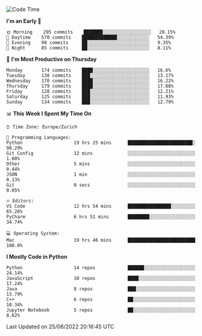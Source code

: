 <!--START_SECTION:waka-->
![Code Time](http://img.shields.io/badge/Code%20Time-2%2C333%20hrs%2027%20mins-blue)

**I'm an Early 🐤** 

```text
🌞 Morning    295 commits    ███████░░░░░░░░░░░░░░░░░░   28.15% 
🌆 Daytime    570 commits    █████████████░░░░░░░░░░░░   54.39% 
🌃 Evening    98 commits     ██░░░░░░░░░░░░░░░░░░░░░░░   9.35% 
🌙 Night      85 commits     ██░░░░░░░░░░░░░░░░░░░░░░░   8.11%

```
📅 **I'm Most Productive on Thursday** 

```text
Monday       174 commits    ████░░░░░░░░░░░░░░░░░░░░░   16.6% 
Tuesday      138 commits    ███░░░░░░░░░░░░░░░░░░░░░░   13.17% 
Wednesday    170 commits    ████░░░░░░░░░░░░░░░░░░░░░   16.22% 
Thursday     179 commits    ████░░░░░░░░░░░░░░░░░░░░░   17.08% 
Friday       128 commits    ███░░░░░░░░░░░░░░░░░░░░░░   12.21% 
Saturday     125 commits    ███░░░░░░░░░░░░░░░░░░░░░░   11.93% 
Sunday       134 commits    ███░░░░░░░░░░░░░░░░░░░░░░   12.79%

```


📊 **This Week I Spent My Time On** 

```text
⌚︎ Time Zone: Europe/Zurich

💬 Programming Languages: 
Python                   19 hrs 25 mins      ████████████████████████░   98.29% 
Git Config               12 mins             ░░░░░░░░░░░░░░░░░░░░░░░░░   1.08% 
Other                    5 mins              ░░░░░░░░░░░░░░░░░░░░░░░░░   0.44% 
JSON                     1 min               ░░░░░░░░░░░░░░░░░░░░░░░░░   0.13% 
Git                      0 secs              ░░░░░░░░░░░░░░░░░░░░░░░░░   0.05%

🔥 Editors: 
VS Code                  12 hrs 54 mins      ████████████████░░░░░░░░░   65.26% 
PyCharm                  6 hrs 51 mins       ████████░░░░░░░░░░░░░░░░░   34.74%

💻 Operating System: 
Mac                      19 hrs 46 mins      █████████████████████████   100.0%

```

**I Mostly Code in Python** 

```text
Python                   14 repos            ██████░░░░░░░░░░░░░░░░░░░   24.14% 
JavaScript               10 repos            ████░░░░░░░░░░░░░░░░░░░░░   17.24% 
Java                     8 repos             ███░░░░░░░░░░░░░░░░░░░░░░   13.79% 
C++                      6 repos             ██░░░░░░░░░░░░░░░░░░░░░░░   10.34% 
Jupyter Notebook         5 repos             ██░░░░░░░░░░░░░░░░░░░░░░░   8.62%

```



 Last Updated on 25/08/2022 20:16:45 UTC
<!--END_SECTION:waka-->　　
